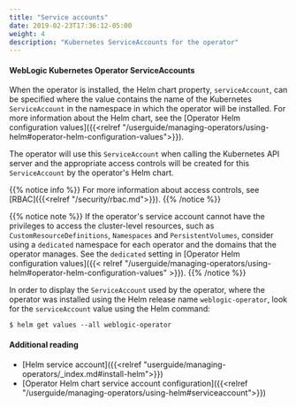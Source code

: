 ```yaml
---
title: "Service accounts"
date: 2019-02-23T17:36:12-05:00
weight: 4
description: "Kubernetes ServiceAccounts for the operator"
---
```



#### WebLogic Kubernetes Operator ServiceAccounts

When the operator is installed, the Helm chart property, `serviceAccount`, can
be specified where the value contains the name of the Kubernetes `ServiceAccount`
in the namespace in which the operator will be installed.
For more information about the Helm chart, see the
[Operator Helm configuration values]({{<relref "/userguide/managing-operators/using-helm#operator-helm-configuration-values">}}).

The operator will use this `ServiceAccount` when calling the Kubernetes API server
and the appropriate access controls will be created for this `ServiceAccount` by
the operator's Helm chart.

{{% notice info %}}
For more information about access controls, see [RBAC]({{<relref "/security/rbac.md">}}).
{{% /notice %}}

{{% notice note %}}
If the operator's service account cannot have the privileges to access the cluster-level resources, such as `CustomResourceDefinitions`, `Namespaces` and `PersistentVolumes`, consider using a `dedicated` namespace for each operator and the domains that the operator manages. See the `dedicated` setting in [Operator Helm configuration values]({{< relref "/userguide/managing-operators/using-helm#operator-helm-configuration-values" >}}).
{{% /notice %}}

In order to display the `ServiceAccount` used by the operator,
where the operator was installed using the Helm release name `weblogic-operator`,
look for the `serviceAccount` value using the Helm command:
```shell
$ helm get values --all weblogic-operator
```
#### Additional reading
* [Helm service account]({{<relref "userguide/managing-operators/_index.md#install-helm">}})
* [Operator Helm chart service account configuration]({{<relref "/userguide/managing-operators/using-helm#serviceaccount">}})
